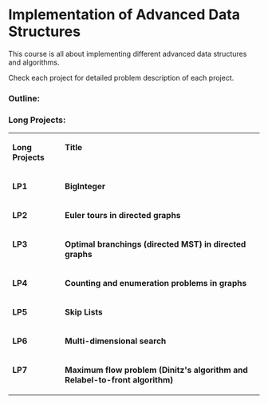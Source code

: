 # Implementation of Advanced Data Structures


This course is all about implementing different advanced data structures and algorithms. <br />

Check each project for detailed problem description of each project.

### Outline:


### Long Projects:


<table class="t1" cellspacing="0" cellpadding="0">

<tbody>

<tr>

<td class="td1" valign="top">

<span class="s1">**Long Projects**</span>

</td>

<td class="td1" valign="top">

<span class="s1">**Title**</span>

</td>

</tr>

<tr>

<td class="td1" valign="top">

<span class="s1">**LP1**</span>

</td>

<td class="td1" valign="top">

<span class="s1">**BigInteger**</span>

</td>

</tr>

<tr>

<td class="td1" valign="top">

<span class="s1">**LP2**</span>

</td>

<td class="td1" valign="top">

<span class="s1">**Euler tours in directed graphs**</span>

</td>

</tr>

<tr>

<td class="td1" valign="top">

<span class="s1">**LP3**</span>

</td>

<td class="td1" valign="top">

<span class="s1">**Optimal branchings (directed MST) in directed graphs**</span>

</td>

</tr>

<tr>

<td class="td1" valign="top">

<span class="s1">**LP4**</span>

</td>

<td class="td1" valign="top">

<span class="s1">**Counting and enumeration problems in graphs**</span>

</td>

</tr>

<tr>

<td class="td1" valign="top">

<span class="s1">**LP5**</span>

</td>

<td class="td1" valign="top">

<span class="s1">**Skip Lists**</span>

</td>

</tr>

<tr>

<td class="td1" valign="top">

<span class="s1">**LP6**</span>

</td>

<td class="td1" valign="top">

<span class="s1">**Multi-dimensional search**</span>

</td>

</tr>

<tr>

<td class="td1" valign="top">

<span class="s1">**LP7**</span>

</td>

<td class="td1" valign="top">

<span class="s1">**Maximum flow problem (Dinitz's algorithm and Relabel-to-front algorithm)**</span>

</td>

</tr>

</tbody>

</table>
